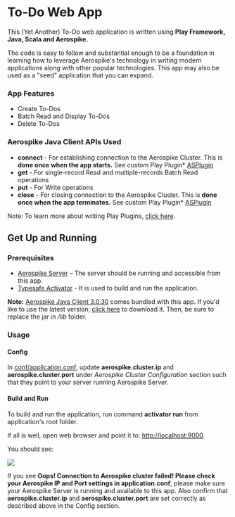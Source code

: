 To-Do Web App
=============

This (Yet Another) To-Do web application is written using **Play Framework, Java, Scala and Aerospike.**

The code is easy to follow and substantial enough to be a foundation in learning how to leverage Aerospike's technology in writing modern applications along with other popular technologies. This app may also be used as a "seed" application that you can expand.

### App Features

  * Create To-Dos
  * Batch Read and Display To-Dos
  * Delete To-Dos

### Aerospike Java Client APIs Used

  * **connect** - For establishing connection to the Aerospike Cluster. This is **done once when the app starts.** See custom Play Plugin* [ASPlugin](https://github.com/aerospike/play-scala-java-aerospike-app/blob/master/ASPlugin.java)
  * **get** - For single-record Read and multiple-records Batch Read operations
  * **put** - For Write operations
  * **close** - For closing connection to the Aerospike Cluster. This is **done once when the app terminates.** See custom Play Plugin* [ASPlugin](https://github.com/aerospike/play-scala-java-aerospike-app/blob/master/ASPlugin.java)

Note: To learn more about writing Play Plugins, [click here](https://www.playframework.com/documentation/2.3.x/JavaPlugins).

## Get Up and Running

### Prerequisites

- [Aerospike Server](http://www.aerospike.com/download/server/latest) – The server should be running and accessible from this app.
- [Typesafe Activator](http://typesafe.com/platform/getstarted) - It is used to build and run the application.

**Note:** [Aerospike Java Client 3.0.30](https://github.com/aerospike/play-scala-java-aerospike-app/tree/master/lib) comes bundled with this app. If you'd like to use the latest version, [click here](http://www.aerospike.com/download/client/java/latest/) to download it. Then, be sure to replace the jar in */lib* folder.

### Usage

#### Config

In [conf/application.conf](https://github.com/aerospike/play-scala-java-aerospike-app/blob/master/conf/application.conf), update **aerospike.cluster.ip** and **aerospike.cluster.port** under *Aerospike Cluster Configuration* section such that they point to your server running Aerospike Server.

#### Build and Run

To build and run the application, run command **activator run** from application's root folder.

If all is well, open web browser and point it to: [http://localhost:9000](http://localhost:9000).

You should see:

<img src="https://github.com/aerospike/play-scala-java-aerospike-app/blob/master/public/images/app.png"/>

If you see **Oops! Connection to Aerospike cluster failed! Please check your Aerospike IP and Port settings in application.conf**, please make sure your Aerospike Server is running and available to this app. Also confirm that **aerospike.cluster.ip** and **aerospike.cluster.port** are set correctly as described above in the Config section.
